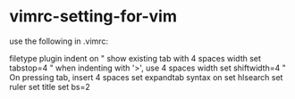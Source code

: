 # vimrc-setting-for-vim
use the following in .vimrc:

filetype plugin indent on
" show existing tab with 4 spaces width
set tabstop=4
" when indenting with '>', use 4 spaces width
set shiftwidth=4
" On pressing tab, insert 4 spaces
set expandtab
syntax on
set hlsearch
set ruler
set title
set bs=2
